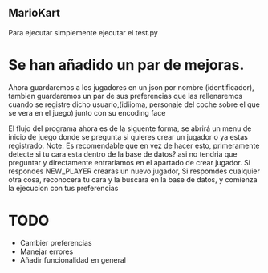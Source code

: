 ## MarioKart

Para ejecutar simplemente ejecutar el test.py

# Se han añadido un par de mejoras.
Ahora guardaremos a los jugadores en un json por nombre (identificador), tambien guardaremos un par de sus preferencias que las rellenaremos cuando se registre dicho usuario,(idiioma, personaje del coche sobre el que se vera en el juego) junto con su encoding face

El flujo del programa ahora es de la siguente forma, se abrirá un menu de inicio de juego donde se pregunta si quieres crear un jugador o ya estas registrado.
Note: Es recomendable que en vez de hacer esto, primeramente detecte si tu cara esta dentro de la base de datos? asi no tendria que preguntar y directamente entrariamos en el apartado de crear jugador.
Si respondes NEW_PLAYER crearas un nuevo jugador, 
Si respomdes cualquier otra cosa, reconocera tu cara y la buscara en la base de datos, y comienza la ejecucion con tus preferencias

# TODO
- Cambier preferencias
- Manejar errores
- Añadir funcionalidad en general

